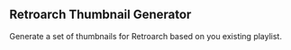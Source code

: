 ## Retroarch Thumbnail Generator

Generate a set of thumbnails for Retroarch based on you existing playlist.